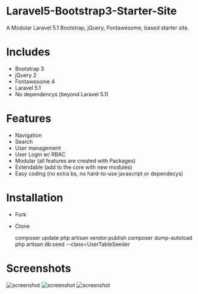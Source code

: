 # Laravel5-Bootstrap3-Starter-Site
A Modular Laravel 5.1 Bootstrap, jQuery, Fontawesome, based starter site.

# Includes
* Bootstrap 3
* jQuery 2
* Fontawesome 4
* Laravel 5.1
* No dependencys (beyond Laravel 5.1)

# Features
* Navigation
* Search 
* User management
* User Login w/ RBAC
* Modular (all features are created with Packages)
* Extendable (add to the core with new modules)
* Easy coding (no extra bs, no hard-to-use javascript or dependecys)

# Installation
* Fork
* Clone

    composer update
    php artisan vendor:publish 
    composer dump-autoload
    php artisan db:seed --class=UserTableSeeder



# Screenshots
![screenshot](http://i.imgur.com/ro8D43t.png)
![screenshot](http://i.imgur.com/b8zPe99.png)
![screenshot](http://i.imgur.com/loBHtra.png)
